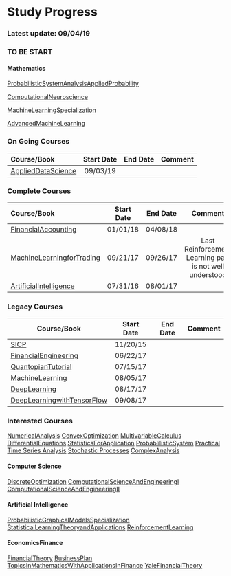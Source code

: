 Study Progress
===
### Latest update: 09/04/19

### TO BE START
#### Mathematics
[ProbabilisticSystemAnalysisAppliedProbability](https://ocw.mit.edu/courses/electrical-engineering-and-computer-science/6-041sc-probabilistic-systems-analysis-and-applied-probability-fall-2013/index.htm)

[ComputationalNeuroscience](https://www.coursera.org/learn/computational-neuroscience)

[MachineLearningSpecialization](https://www.coursera.org/specializations/machine-learning)

[AdvancedMachineLearning](https://www.coursera.org/specializations/aml)

### On Going Courses
|Course/Book       |  Start Date  |  End Date  |     Comment     |
|:-----------------|:------------:|:----------:|:---------------:|
|[AppliedDataScience](https://github.com/CrazyAlvaro/Course-Study/tree/master/ArtificialIntelligence/AppliedDataScience)|09/03/19|||

### Complete Courses
|Course/Book       |  Start Date  |  End Date  |     Comment     |
|:------------------|:------------:|:----------:|:---------------:|
|[FinancialAccounting](https://github.com/CrazyAlvaro/Course-Study/tree/master/EconomicsFinance/FinancialAccountingSeries)|01/01/18|04/08/18||
|[MachineLearningforTrading](https://github.com/CrazyAlvaro/Course-Study/tree/master/EconomicsFinance/MachineLearningforTrading)|09/21/17|09/26/17|Last Reinforcement Learning part is not well understood|
|[ArtificialIntelligence](https://github.com/CrazyAlvaro/Course-Study/tree/master/ArtificialIntelligence/6.034-ArtificialIntellifence)|07/31/16|08/01/17|          |

### Legacy Courses
|Course/Book       |  Start Date  |  End Date  |     Comment     |
|------------------|:------------:|:----------:|:---------------:|
|[SICP](https://github.com/CrazyAlvaro/Course-Study/tree/master/ComputerScience/6.001-SICP)|11/20/15|     |          |
|[FinancialEngineering](https://github.com/CrazyAlvaro/Course-Study/tree/master/EconomicsFinance/FinancialEngineering)|06/22/17|||
|[QuantopianTutorial](https://github.com/CrazyAlvaro/Course-Study/tree/master/EconomicsFinance/Quantopian)|07/15/17|||
|[MachineLearning](https://github.com/CrazyAlvaro/Course-Study/tree/master/ArtificialIntelligence/MachineLearning)|08/05/17|||
|[DeepLearning](https://github.com/CrazyAlvaro/Course-Study/tree/master/ArtificialIntelligence/DeepLearning)|08/17/17|||
|[DeepLearningwithTensorFlow](https://github.com/CrazyAlvaro/Course-Study/tree/master/ArtificialIntelligence/DeepLearningwithTensorFlow)|09/08/17|||

### Interested Courses

[NumericalAnalysis](https://www.coursera.org/learn/intro-to-numerical-analysis)
[ConvexOptimization](https://lagunita.stanford.edu/courses/Engineering/CVX101/Winter2014/about)
[MultivariableCalculus](http://ocw2.mit.edu/courses/mathematics/18-02-multivariable-calculus-fall-2007/index.htm)
[DifferentialEquations](http://ocw2.mit.edu/courses/mathematics/18-03-differential-equations-spring-2010/index.htm)
[StatisticsForApplication](https://ocw.mit.edu/courses/mathematics/18-650-statistics-for-applications-fall-2016/index.htm)
[ProbablilisticSystem](https://github.com/CrazyAlvaro/Course-Study/tree/master/ProbablilisticSystem)
[Practical Time Series Analysis](https://www.coursera.org/learn/practical-time-series-analysis)
[Stochastic Processes](https://www.coursera.org/learn/stochasticprocesses#)
[ComplexAnalysis](https://www.coursera.org/learn/complex-analysis)

#### Computer Science
[DiscreteOptimization](https://www.coursera.org/learn/discrete-optimization)
[ComputationalScienceAndEngineeringI](https://ocw.mit.edu/courses/mathematics/18-085-computational-science-and-engineering-i-fall-2008/index.htm)
[ComputationalScienceAndEngineeringII](https://ocw.mit.edu/courses/mathematics/18-086-mathematical-methods-for-engineers-ii-spring-2006/index.htm)

#### Artificial Intelligence
[ProbabilisticGraphicalModelsSpecialization](https://www.coursera.org/courses?languages=en&query=probability+graphical+model)
[StatisticalLearningTheoryandApplications](http://www.mit.edu/~9.520/fall17/)
[ReinforcementLearning](https://www.coursera.org/specializations/reinforcement-learning)

#### EconomicsFinance
[FinancialTheory](https://ocw.mit.edu/courses/sloan-school-of-management/15-401-finance-theory-i-fall-2008/index.htm)
[BusinessPlan](https://ocw.mit.edu/courses/sloan-school-of-management/15-s21-nuts-and-bolts-of-business-plans-january-iap-2014/index.htm)
[TopicsInMathematicsWithApplicationsInFinance](https://ocw.mit.edu/courses/mathematics/18-s096-topics-in-mathematics-with-applications-in-finance-fall-2013/index.htm)
[YaleFinancialTheory](https://oyc.yale.edu/economics/econ-251)